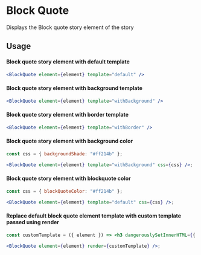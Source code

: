 # Block Quote

Displays the Block quote story element of the story

## Usage

#### Block quote story element with default template

```jsx
<BlockQuote element={element} template="default" />
```

#### Block quote story element with background template

```jsx
<BlockQuote element={element} template="withBackground" />
```

#### Block quote story element with border template

```jsx
<BlockQuote element={element} template="withBorder" />
```

#### Block quote story element with background color

```jsx
const css = { backgroundShade: "#ff214b" };

<BlockQuote element={element} template="withBackground" css={css} />;
```

#### Block quote story element with blockquote color

```jsx
const css = { blockQuoteColor: "#ff214b" };

<BlockQuote element={element} template="default" css={css} />;
```

#### Replace default block quote element template with custom template passed using render

```jsx
const customTemplate = ({ element }) => <h3 dangerouslySetInnerHTML={{ __html: element.text }} />;

<BlockQuote element={element} render={customTemplate} />;
```

<!-- PROPS -->
